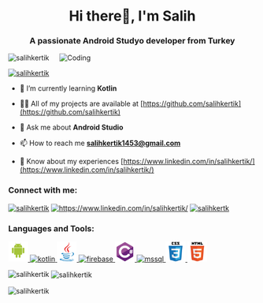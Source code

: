 <h1 align="center">Hi there👋, I'm Salih</h1>
<h3 align="center">A passionate Android Studyo developer from Turkey</h3>
<img align="right" alt="Coding" width ="400" src="https://media.tenor.com/NOYF3f82b_gAAAAC/programmer.gif">

<p align="left"> <img src="https://komarev.com/ghpvc/?username=salihkertik&label=Profile%20views&color=0e75b6&style=flat" alt="salihkertik" /> </p>

<p align="left"> <a href="https://twitter.com/salihkertik" target="blank"><img src="https://img.shields.io/twitter/follow/salihkertik?logo=twitter&style=for-the-badge" alt="salihkertik" /></a> </p>

- 🌱 I’m currently learning **Kotlin**

- 👨‍💻 All of my projects are available at [https://github.com/salihkertik](https://github.com/salihkertik)

- 💬 Ask me about **Android Studio**

- 📫 How to reach me **salihkertik1453@gmail.com**

- 📄 Know about my experiences [https://www.linkedin.com/in/salihkertik/](https://www.linkedin.com/in/salihkertik/)

<h3 align="left">Connect with me:</h3>
<p align="left">
<a href="https://twitter.com/salihkertik" target="blank"><img align="center" src="https://raw.githubusercontent.com/rahuldkjain/github-profile-readme-generator/master/src/images/icons/Social/twitter.svg" alt="salihkertik" height="30" width="40" /></a>
<a href="https://linkedin.com/in/https://www.linkedin.com/in/salihkertik/" target="blank"><img align="center" src="https://raw.githubusercontent.com/rahuldkjain/github-profile-readme-generator/master/src/images/icons/Social/linked-in-alt.svg" alt="https://www.linkedin.com/in/salihkertik/" height="30" width="40" /></a>
<a href="https://instagram.com/salihkertk" target="blank"><img align="center" src="https://raw.githubusercontent.com/rahuldkjain/github-profile-readme-generator/master/src/images/icons/Social/instagram.svg" alt="salihkertk" height="30" width="40" /></a>
</p>

<h3 align="left">Languages and Tools:</h3>
<p align="left"> <a href="https://developer.android.com" target="_blank" rel="noreferrer"> <img src="https://raw.githubusercontent.com/devicons/devicon/master/icons/android/android-original-wordmark.svg" alt="android" width="40" height="40"/> </a> <a href="https://kotlinlang.org" target="_blank" rel="noreferrer"> <img src="https://www.vectorlogo.zone/logos/kotlinlang/kotlinlang-icon.svg" alt="kotlin" width="40" height="40"/> </a> <a href="https://www.java.com" target="_blank" rel="noreferrer"> <img src="https://raw.githubusercontent.com/devicons/devicon/master/icons/java/java-original.svg" alt="java" width="40" height="40"/> </a> <a href="https://firebase.google.com/" target="_blank" rel="noreferrer"> <img src="https://www.vectorlogo.zone/logos/firebase/firebase-icon.svg" alt="firebase" width="40" height="40"/> </a> <a href="https://www.w3schools.com/cs/" target="_blank" rel="noreferrer"> <img src="https://raw.githubusercontent.com/devicons/devicon/master/icons/csharp/csharp-original.svg" alt="csharp" width="40" height="40"/> </a> <a href="https://www.microsoft.com/en-us/sql-server" target="_blank" rel="noreferrer"> <img src="https://www.svgrepo.com/show/303229/microsoft-sql-server-logo.svg" alt="mssql" width="40" height="40"/> </a> <a href="https://www.w3schools.com/css/" target="_blank" rel="noreferrer"> <img src="https://raw.githubusercontent.com/devicons/devicon/master/icons/css3/css3-original-wordmark.svg" alt="css3" width="40" height="40"/> </a> <a href="https://www.w3.org/html/" target="_blank" rel="noreferrer"> <img src="https://raw.githubusercontent.com/devicons/devicon/master/icons/html5/html5-original-wordmark.svg" alt="html5" width="40" height="40"/> </a> 

<p> <img align="left" src="https://github-readme-stats.vercel.app/api/top-langs?username=salihkertik&show_icons=true&locale=en&layout=compact" alt="salihkertik" /> </p>

<p> &nbsp;<img align="center" src="https://github-readme-stats.vercel.app/api?username=salihkertik&show_icons=true&locale=en" alt="salihkertik" /> </p>

<p> <img align="center" src="https://github-readme-streak-stats.herokuapp.com/?user=salihkertik&" alt="salihkertik" /> </p>
